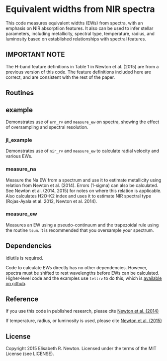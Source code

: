 # Equivalent widths from NIR spectra

This code measures equivalent widths (EWs) from spectra, with an emphasis on NIR absorptiion features. It also can be used to infer stellar parameters, including metallicity, spectral type, temperature, radius, and luminosity based on established relationships with spectral features.

## IMPORTANT NOTE

The H-band feature definitions in Table 1 in Newton et al. (2015) are from a previous version of this code. The feature definitions included here are correct, and are consistent with the rest of the paper.

## Routines

## example
Demonstrates use of `ern_rv` and `measure_ew` on spectra, showing the effect of oversampling and spectral resolution.

### jl_example
Demonstrates use of `nir_rv` and `measure_ew` to calculate radial velocity and various EWs.

### measure_na

Measure the Na EW from a spectrum and use it to estimate metallicity using relation from Newton et al. (2014). Errors (1-sigma) can also be calculated. See Newton et al. (2014, 2015) for notes on where this relation is applicable. Also calculates H2O-K2 index and uses it to estimate NIR spectral type (Rojas-Ayala et al. 2012, Newton et al. 2014).

### measure_ew

Measures an EW using a pseudo-continuum and the trapezoidal rule using the routine `tsum`. It is recommended that you oversample your spectrum.

## Dependencies

idlutils is required.

Code to calculate EWs directly has no other dependencies. However, spectra must be shifted to rest wavelengths before EWs can be calculated. Higher-level code and the examples use `tellrv` to do this, which is [available on github](https://github.com/ernewton/nirew).

## Reference

If you use this code in published research, please cite [Newton et al. (2014)](http://adslabs.org/adsabs/abs/2014AJ....147...20N/)

If temperature, radius, or luminosity is used, please cite [Newton et al. (2015)](http://adslabs.org/adsabs/abs/2015ApJ...800...85N/)

## License

Copyright 2015 Elisabeth R. Newton. Licensed under the terms of the MIT License (see LICENSE).